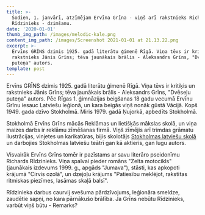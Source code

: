 ```yaml
---
title: >-
  Šodien, 1. janvārī, atzīmējam Ervīna Grīna - viņš arī rakstnieks Richards
  Rīdzinieks - dzimšanu.
date: '2020-01-01'
thumb_img_path: /images/melodic-kale.png
content_img_path: /images/Screenshot 2021-01-01 at 21.13.22.png
excerpt: >-
  Ervīns GRĪNS dzimis 1925. gadā literātu ģimenē Rīgā. Viņa tēvs ir kritiķis un
  rakstnieks Jānis Grīns; tēva jaunākais brālis - Aleksandrs Grīns, "Dvēseļu
  puteņa" autors.
template: post
---
```


Ervīns GRĪNS dzimis 1925. gadā literātu ģimenē Rīgā. Viņa tēvs ir kritiķis un rakstnieks Jānis Grīns; tēva jaunākais brālis - Aleksandrs Grīns, "Dvēseļu puteņa" autors. Pēc Rīgas 1. ģimnāzijas beigšanas 18 gadu vecumā Ervīnu Grīnu iesauc Latviešu leģionā, un kara beigās viņš nonāk gūstā Vācijā. Kopš 1949. gada dzīvo Stokholmā. Miris 1979. gadā Ņujorkā, apbedīts Stokholmā.

Stokholmā Ervīns Grīns mācās Reklāmas un lietišķās mākslas skolā, un viņa maizes darbs ir reklāmu zīmēšanas firmā. Viņš zīmējis arī trimdas grāmatu ilustrācijas, vinjetes un karikatūras, bijis skolotājs [Stokholmas latviešu skolā](https://www.facebook.com/stokholmaslatviesuskola) un darbojies Stokholmas latviešu teātrī gan kā aktieris, gan lugu autors. 

Visvairāk Ervīns Grīns tomēr ir pazīstams ar savu literāro pseidonīmu Richards Rīdzinieks. Viņa spalvai pieder romāns "Zelta motocikls" (jaunākais izdevums 1999. g., apgāds "Jumava"), stāsti, kas apkopoti krājumā "Cirvis ozolā", un dzejoļu krājums "Patiesību meklējot, rakstītas ritmiskas piezīmes, lasāmas skaļā balsī". 

Rīdzinieka darbus caurvij svešuma pārdzīvojums, leģionāra smeldze, zaudētie sapņi, no kara pārnākušo brālība. Ja Grīns nebūtu Rīdzinieks, varbūt viņš būtu - Remarks? 
